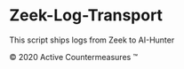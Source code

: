 # Zeek-Log-Transport
This script ships logs from Zeek to AI-Hunter


© 2020 Active Countermeasures ™

